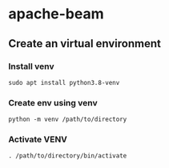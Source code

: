 # apache-beam

## Create an virtual environment

### Install venv

```
sudo apt install python3.8-venv
```

### Create env using venv

```
python -m venv /path/to/directory
```

### Activate VENV

```
. /path/to/directory/bin/activate
```
